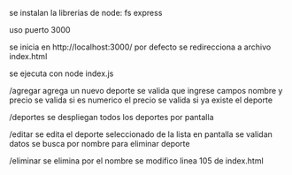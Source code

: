 se instalan la librerias de node:
fs
express

uso puerto 3000

se inicia en http://localhost:3000/
por defecto se redirecciona a archivo index.html

se ejecuta con
node index.js

/agregar
agrega un nuevo deporte
se valida que ingrese campos nombre y precio
se valida si es numerico el precio
se valida si ya existe el deporte

/deportes
se despliegan todos los deportes por pantalla

/editar
se edita el deporte seleccionado de la lista en pantalla
se validan datos
se busca por nombre para eliminar deporte

/eliminar
se elimina por el nombre
se modifico linea 105 de index.html
